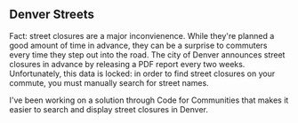 ## Denver Streets

Fact: street closures are a major inconvienence. While they're planned a good amount of time in advance, 
they can be a surprise to commuters every time they step out into the road.
The city of Denver announces street closures in advance by releasing a PDF report every two weeks. Unfortunately,
this data is locked: in order to find street closures on your commute, you must manually search for street names.

I've been working on a solution through Code for Communities that makes it easier to search and display street
closures in Denver.
